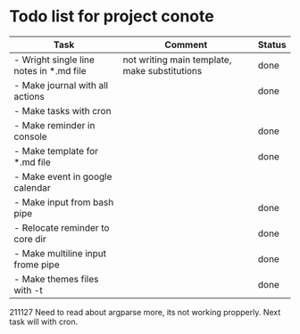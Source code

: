 # Todo list for project conote #
| Task                                    | Comment                                       | Status |
|-----------------------------------------|-----------------------------------------------|--------|
| - Wright single line notes in *.md file | not writing main template, make substitutions | done   |
| - Make journal with all actions         |                                               | done   |
| - Make tasks with cron                  |                                               |        |
| - Make reminder in console              |                                               | done   |
| - Make template for *.md file           |                                               | done   |
| - Make event in google calendar         |                                               |        |
| - Make input from bash pipe             |                                               | done   |
| - Relocate reminder to core dir         |                                               | done   |
| - Make multiline input frome pipe       |                                               | done   |
| - Make themes files with -t             |                                               | done   |

211127
Need to read about argparse more, its not working propperly.
Next task will with cron.
